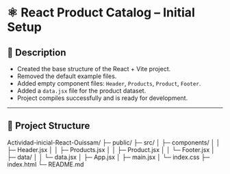 # ⚛️ React Product Catalog – Initial Setup  

## 🧭 Description  
- Created the base structure of the React + Vite project.  
- Removed the default example files.  
- Added empty component files: `Header`, `Products`, `Product`, `Footer`.  
- Added a `data.jsx` file for the product dataset.  
- Project compiles successfully and is ready for development.  

---

## 📂 Project Structure  
Actividad-inicial-React-Ouissam/
├─ public/
├─ src/
│ ├─ components/
│ │ ├─ Header.jsx
│ │ ├─ Products.jsx
│ │ ├─ Product.jsx
│ │ └─ Footer.jsx
│ ├─ data/
│ │ └─ data.jsx
│ ├─ App.jsx
│ ├─ main.jsx
│ └─ index.css
├─ index.html
└─ README.md
